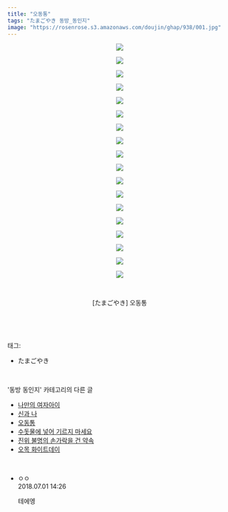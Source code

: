 ```yaml
---
title: "오동통"
tags: "たまごやき 동방_동인지"
image: "https://rosenrose.s3.amazonaws.com/doujin/ghap/938/001.jpg"
---
```

<div class="article">
<p style="text-align: center; clear: none; float: none;"><img src="{{ site.imgserver1 }}/ghap/938/001.jpg"/></p>
<p style="text-align: center; clear: none; float: none;"><img src="{{ site.imgserver1 }}/ghap/938/002.jpg"/></p>
<p style="text-align: center; clear: none; float: none;"><img src="{{ site.imgserver1 }}/ghap/938/003.jpg"/></p>
<p style="text-align: center; clear: none; float: none;"><img src="{{ site.imgserver1 }}/ghap/938/004.jpg"/></p>
<p style="text-align: center; clear: none; float: none;"><img src="{{ site.imgserver1 }}/ghap/938/005.jpg"/></p>
<p style="text-align: center; clear: none; float: none;"><img src="{{ site.imgserver1 }}/ghap/938/006.jpg"/></p>
<p style="text-align: center; clear: none; float: none;"><img src="{{ site.imgserver1 }}/ghap/938/007.jpg"/></p>
<p style="text-align: center; clear: none; float: none;"><img src="{{ site.imgserver1 }}/ghap/938/008.jpg"/></p>
<p style="text-align: center; clear: none; float: none;"><img src="{{ site.imgserver1 }}/ghap/938/009.jpg"/></p>
<p style="text-align: center; clear: none; float: none;"><img src="{{ site.imgserver1 }}/ghap/938/010.jpg"/></p>
<p style="text-align: center; clear: none; float: none;"><img src="{{ site.imgserver1 }}/ghap/938/011.jpg"/></p>
<p style="text-align: center; clear: none; float: none;"><img src="{{ site.imgserver1 }}/ghap/938/012.jpg"/></p>
<p style="text-align: center; clear: none; float: none;"><img src="{{ site.imgserver1 }}/ghap/938/013.jpg"/></p>
<p style="text-align: center; clear: none; float: none;"><img src="{{ site.imgserver1 }}/ghap/938/014.jpg"/></p>
<p style="text-align: center; clear: none; float: none;"><img src="{{ site.imgserver1 }}/ghap/938/015.jpg"/></p>
<p style="text-align: center; clear: none; float: none;"><img src="{{ site.imgserver1 }}/ghap/938/016.jpg"/></p>
<p style="text-align: center; clear: none; float: none;"><img src="{{ site.imgserver1 }}/ghap/938/017.jpg"/></p>
<p style="text-align: center; clear: none; float: none;"><img src="{{ site.imgserver1 }}/ghap/938/018.jpg"/></p>
<p style="text-align: center; clear: none; float: none;"><br/></p>
<p style="text-align: center; clear: none; float: none;">[たまごやき] 오동통</p>
<p><br/></p>
</div><br/>
<div class="tagTrail">
<p>태그: </p>
<ul>
<li>たまごやき</li>
</ul>
</div><br/>
<div class="another">
<p>'동방 동인지' 카테고리의 다른 글</p>
<ul>
<li><a href="/ghap_940">나만의 여자아이</a></li>
<li><a href="/ghap_939">신과 나</a></li>
<li><a href="/ghap_938">오동통</a></li>
<li><a href="/ghap_937">수돗물에 넣어 기르지 마세요</a></li>
<li><a href="/ghap_935">진위 불명의 손가락을 건 약속</a></li>
<li><a href="/ghap_934">오목 화이트데이</a></li>
</ul>
</div><br/>
<div class="cb_module cb_fluid">
<div class="cb_wrt cb_profile">
<div class="comment">
<ul>
<li class="cb_thumb_off" id="comment15279282">
<div class="cb_comment_area">
<div class="cb_info_area">
<div class="cb_section">
<span class="cb_nick_name">ㅇㅇ</span>
</div>
<div class="cb_section">
<span class="cb_date">2018.07.01 14:26 </span>
</div>
</div>
<div class="cb_dsc_comment">
<p class="cb_dsc">
											테에엥
										</p>
</div>
</div></li>
</ul>
</div>
</div><!-- commentList close -->
</div><br/>
